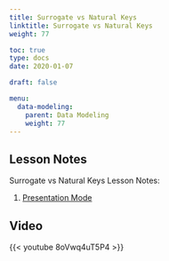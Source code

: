 ```yaml
---
title: Surrogate vs Natural Keys
linktitle: Surrogate vs Natural Keys
weight: 77

toc: true
type: docs
date: 2020-01-07

draft: false

menu:
  data-modeling:
    parent: Data Modeling
    weight: 77
---
```


## Lesson Notes

Surrogate vs Natural Keys Lesson Notes:

1. [Presentation Mode](../04-schema-types-ps.pdf)

## Video

{{< youtube 8oVwq4uT5P4 >}}

